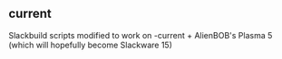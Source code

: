 ## current

Slackbuild scripts modified to work on -current + AlienBOB's Plasma 5 (which will hopefully become Slackware 15)
